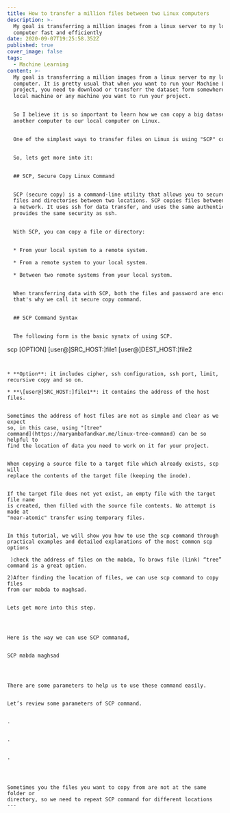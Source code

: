 ```yaml
---
title: How to transfer a million files between two Linux computers
description: >-
  My goal is transferring a million images from a linux server to my local
  computer fast and efficiently
date: 2020-09-07T19:25:58.352Z
published: true
cover_image: false
tags:
  - Machine Learning
content: >-
  My goal is transferring a million images from a linux server to my local
  computer. It is pretty usual that when you want to run your Machine Learning
  project, you need to download or transferr the dataset form somewhere to your
  local machine or any machine you want to run your project.


  So I believe it is so important to learn how we can copy a big dataset from
  another computer to our local computer on Linux.


  One of the simplest ways to transfer files on Linux is using "SCP" command.


  So, lets get more into it:


  ## SCP, Secure Copy Linux Command


  SCP (secure copy) is a command-line utility that allows you to securely copy
  files and directories between two locations. SCP copies files between hosts on
  a network. It uses ssh for data transfer, and uses the same authentication and
  provides the same security as ssh.


  With SCP, you can copy a file or directory:


  * From your local system to a remote system.

  * From a remote system to your local system.

  * Between two remote systems from your local system.


  When transferring data with SCP, both the files and password are encrypted
  that's why we call it secure copy command.


  ## SCP Command Syntax


  The following form is the basic synatx of using SCP.


  ```

  scp [OPTION] [user@]SRC_HOST:]file1 [user@]DEST_HOST:]file2

  ```


  * **Option**: it includes cipher, ssh configuration, ssh port, limit,
  recursive copy and so on.

  * **\[user@]SRC_HOST:]file1**: it contains the address of the host files.


  Sometimes the address of host files are not as simple and clear as we expect
  so, in this case, using "[tree"
  command](https://maryambafandkar.me/linux-tree-command) can be so helpful to
  find the location of data you need to work on it for your project.


  When copying a source file to a target file which already exists, scp will
  replace the contents of the target file (keeping the inode).


  If the target file does not yet exist, an empty file with the target file name
  is created, then filled with the source file contents. No attempt is made at
  "near-atomic" transfer using temporary files.


  In this tutorial, we will show you how to use the scp command through
  practical examples and detailed explanations of the most common scp options

   )check the address of files on the mabda, To brows file (link) “tree” command is a great option.

  2)After finding the location of files, we can use scp command to copy files
  from our mabda to maghsad.


  Lets get more into this step.




  Here is the way we can use SCP commanad,


  SCP mabda maghsad




  There are some parameters to help us to use these command easily.


  Let’s review some parameters of SCP command.


  .


  .


  .




  Sometimes you the files you want to copy from are not at the same folder or
  directory, so we need to repeat SCP command for different locations
---
```


